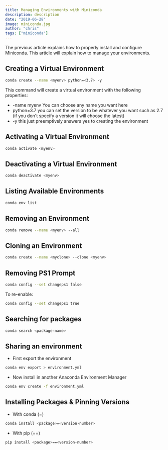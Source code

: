 ```yaml
---
title: Managing Environments with Miniconda
description: description
date: "2019-06-28"
image: miniconda.jpg
author: "chris"
tags: ["miniconda"]
---
```


The previous article explains how to properly install and configure Miniconda. This article will explain how to manage your environments.

## Creating a Virtual Environment

```bash
conda create --name <myenv> python=<3.7> -y
```

This command will create a virtual environment with the following properties:

- -name myenv You can choose any name you want here
- python=3.7 you can set the version to be whatever you want such as 2.7 (if you don't specify a version it will choose the latest)
- -y this just preemptively answers yes to creating the environment

## Activating a Virtual Environment

```bash
conda activate <myenv>
```

## Deactivating a Virtual Environment

```bash
conda deactivate <myenv>
```

## Listing Available Environments

```bash
conda env list
```

## Removing an Environment

```bash
conda remove --name <myenv> --all
```

## Cloning an Environment

```bash
conda create --name <myclone> --clone <myenv>
```

## Removing PS1 Prompt

```bash
conda config --set changeps1 false
```

To re-enable:

```bash
conda config --set changeps1 true
```

## Searching for packages

```bash
conda search <package-name>
```

## Sharing an environment

- First export the environment

```bash
conda env export > environment.yml
```

- Now install in another Anaconda Environment Manager

```bash
conda env create -f environment.yml
```

## Installing Packages & Pinning Versions

- With conda (=)

```bash
conda install <package>=<version-number>
```

- With pip (==)

```bash
pip install <package>==<version-number>
```
